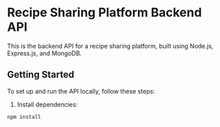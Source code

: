 # Recipe Sharing Platform Backend API

This is the backend API for a recipe sharing platform, built using Node.js, Express.js, and MongoDB.

## Getting Started

To set up and run the API locally, follow these steps:

1. Install dependencies:

```bash
npm install
